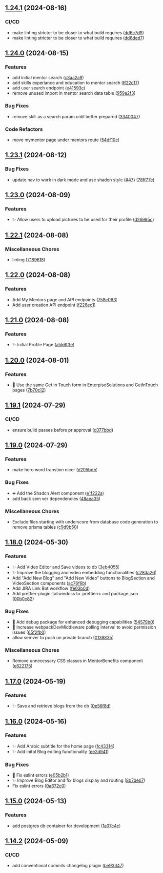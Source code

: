 ## [1.24.1](https://github.com/2024-Swinburne-Capstone-Project/y2m.app/compare/v1.24.0...v1.24.1) (2024-08-16)


### CI/CD

* make linting stricter to be closer to what build requires ([dd6c7d9](https://github.com/2024-Swinburne-Capstone-Project/y2m.app/commit/dd6c7d9a2668bbe1a1b53fc5049c1f867f6ea90e))
* make linting stricter to be closer to what build requires ([dd6ded7](https://github.com/2024-Swinburne-Capstone-Project/y2m.app/commit/dd6ded7c8f2d35dc3cd2367dacfe98e2d7ddc81b))

## [1.24.0](https://github.com/2024-Swinburne-Capstone-Project/y2m.app/compare/v1.23.1...v1.24.0) (2024-08-15)


### Features

* add initial mentor search ([c3aa2a9](https://github.com/2024-Swinburne-Capstone-Project/y2m.app/commit/c3aa2a9e65833bb47f2b1319d6549ef47bc493aa))
* add skills experiance and education to mentor search ([ff22c17](https://github.com/2024-Swinburne-Capstone-Project/y2m.app/commit/ff22c17f7f4486cdd7c78be6929e4636a09823e1))
* add user search endpoint ([e41593c](https://github.com/2024-Swinburne-Capstone-Project/y2m.app/commit/e41593cae478432e22f2f98cce95f36661ef4182))
* remove unused import in mentor search data table ([959a2f3](https://github.com/2024-Swinburne-Capstone-Project/y2m.app/commit/959a2f30091b99f230debeeddf4aee8b164e3890))


### Bug Fixes

* remove skill as a search param until better prepared ([3340047](https://github.com/2024-Swinburne-Capstone-Project/y2m.app/commit/33400471d7f76e49cce130b127eea416da1717db))


### Code Refactors

* move mymentor page under mentors route ([54df10c](https://github.com/2024-Swinburne-Capstone-Project/y2m.app/commit/54df10c4257e3fb97ae99332c5a17f6bfb98ec67))

## [1.23.1](https://github.com/2024-Swinburne-Capstone-Project/y2m.app/compare/v1.23.0...v1.23.1) (2024-08-12)


### Bug Fixes

* update nav to work in dark mode and use shadcn style ([#47](https://github.com/2024-Swinburne-Capstone-Project/y2m.app/issues/47)) ([78ff77c](https://github.com/2024-Swinburne-Capstone-Project/y2m.app/commit/78ff77c57472c2698f38bcacab3f62a1dc237e50))

## [1.23.0](https://github.com/2024-Swinburne-Capstone-Project/y2m.app/compare/v1.22.1...v1.23.0) (2024-08-09)


### Features

* :sparkles: Allow users to upload pictures to be used for their profile ([d26995c](https://github.com/2024-Swinburne-Capstone-Project/y2m.app/commit/d26995c4551a78798047ab8aa8d108b9281986fa))

## [1.22.1](https://github.com/2024-Swinburne-Capstone-Project/y2m.app/compare/v1.22.0...v1.22.1) (2024-08-08)


### Miscellaneous Chores

* linting ([7189618](https://github.com/2024-Swinburne-Capstone-Project/y2m.app/commit/718961834286ebd90321e38e0a62bf26bd69478f))

## [1.22.0](https://github.com/2024-Swinburne-Capstone-Project/y2m.app/compare/v1.21.0...v1.22.0) (2024-08-08)


### Features

* Add My Mentors page and API endpoints ([758e063](https://github.com/2024-Swinburne-Capstone-Project/y2m.app/commit/758e063bdb62a2583932f49cf104f0d577a76016))
* Add user creation API endpoint ([f226ec1](https://github.com/2024-Swinburne-Capstone-Project/y2m.app/commit/f226ec18d7332dacc06548276c4a80c316660145))

## [1.21.0](https://github.com/2024-Swinburne-Capstone-Project/y2m.app/compare/v1.20.0...v1.21.0) (2024-08-08)


### Features

* :sparkles: Initial Profile Page ([a556f3e](https://github.com/2024-Swinburne-Capstone-Project/y2m.app/commit/a556f3ed7729b6ce4f4c00793d3a4de1db4d20dd))

## [1.20.0](https://github.com/2024-Swinburne-Capstone-Project/y2m.app/compare/v1.19.1...v1.20.0) (2024-08-01)


### Features

* :art: Use the same Get in Touch form in EnterpiseSolutions and GetInTouch pages ([7b70c12](https://github.com/2024-Swinburne-Capstone-Project/y2m.app/commit/7b70c12dfa0221912c811eed136f64598b51cca0))

## [1.19.1](https://github.com/2024-Swinburne-Capstone-Project/y2m.app/compare/v1.19.0...v1.19.1) (2024-07-29)


### CI/CD

* ensure build passes before pr approval ([c077bbd](https://github.com/2024-Swinburne-Capstone-Project/y2m.app/commit/c077bbd3ce73391a780b34e32165d12d93067937))

## [1.19.0](https://github.com/2024-Swinburne-Capstone-Project/y2m.app/compare/v1.18.0...v1.19.0) (2024-07-29)


### Features

* make hero word transtion nicer ([d205bdb](https://github.com/2024-Swinburne-Capstone-Project/y2m.app/commit/d205bdb47f409c5f9c598ecb5695851c707275a8))


### Bug Fixes

* :heavy_plus_sign: Add the Shadcn Alert component ([e1f232a](https://github.com/2024-Swinburne-Capstone-Project/y2m.app/commit/e1f232a51445e06b71d9384b167dfa5ed163640f))
* add back sem ver dependencies ([48aea35](https://github.com/2024-Swinburne-Capstone-Project/y2m.app/commit/48aea35efae7ac7d6b92440179210f5c43f66169))


### Miscellaneous Chores

* Exclude files starting with underscore from database code generation to remove prisma tables ([c9d9b50](https://github.com/2024-Swinburne-Capstone-Project/y2m.app/commit/c9d9b50dd3278ef3f1b6b5869764653526b2eb65))

## [1.18.0](https://github.com/2024-Swinburne-Capstone-Project/y2m.app/compare/v1.17.0...v1.18.0) (2024-05-30)


### Features

* :sparkles: Add Video Editor and Save videos to db ([3eb4055](https://github.com/2024-Swinburne-Capstone-Project/y2m.app/commit/3eb4055d0d3aada3a410fa62f68efea41ee09e8a))
* :sparkles: Improve the blogging and video embedding functionalities ([c283a26](https://github.com/2024-Swinburne-Capstone-Project/y2m.app/commit/c283a263289aef33bf76579cf504e7f8de2b1277))
* Add "Add New Blog" and "Add New Video" buttons to BlogSection and VideoSection components ([ac76f6b](https://github.com/2024-Swinburne-Capstone-Project/y2m.app/commit/ac76f6b9f5739c8802ea4c845ec62a707393732a))
* Add JIRA Link Bot workflow ([fe03b0d](https://github.com/2024-Swinburne-Capstone-Project/y2m.app/commit/fe03b0da5718c1ad5e54d9fc03c40e15a71ac336))
* Add prettier-plugin-tailwindcss to .prettierrc and package.json ([00b0c82](https://github.com/2024-Swinburne-Capstone-Project/y2m.app/commit/00b0c8226efae08bd9cb1755924ae2ba0c5b9c7b))


### Bug Fixes

* :bug: Add debug package for enhanced debugging capabilities ([54579b0](https://github.com/2024-Swinburne-Capstone-Project/y2m.app/commit/54579b05a825a8805d4835aa3cb2145b751dc17b))
* :bug: Increase webpackDevMiddleware polling interval to avoid permission issues ([65f2fb0](https://github.com/2024-Swinburne-Capstone-Project/y2m.app/commit/65f2fb034be005a0b6ff0dfa187b4058ab4cead1))
* allow semver to push on private branch ([0138835](https://github.com/2024-Swinburne-Capstone-Project/y2m.app/commit/01388353c7b5979ab2d2b481cb3137f4d14631d8))


### Miscellaneous Chores

* Remove unnecessary CSS classes in MentorBenefits component ([e622175](https://github.com/2024-Swinburne-Capstone-Project/y2m.app/commit/e6221751d8980bfedddb24e0d497dc3f85de7f38))

## [1.17.0](https://github.com/2024-Swinburne-Capstone-Project/y2m.app/compare/v1.16.0...v1.17.0) (2024-05-19)

### Features

- :sparkles: Save and retrieve blogs from the db ([0e56f8d](https://github.com/2024-Swinburne-Capstone-Project/y2m.app/commit/0e56f8d862502f7423ce9abaea0d3d38cccef310))

## [1.16.0](https://github.com/2024-Swinburne-Capstone-Project/y2m.app/compare/v1.15.0...v1.16.0) (2024-05-16)

### Features

- :sparkles: Add Arabic subtitle for the home page ([fc43314](https://github.com/2024-Swinburne-Capstone-Project/y2m.app/commit/fc43314849060e5b6a108adde5701b40d5ad706d))
- :sparkles: Add inital Blog editing functionality ([ee2d941](https://github.com/2024-Swinburne-Capstone-Project/y2m.app/commit/ee2d941807c7799d619fb7dc5eaf769737be7f51))

### Bug Fixes

- :art: Fix eslint errors ([e05b2b1](https://github.com/2024-Swinburne-Capstone-Project/y2m.app/commit/e05b2b1b022cadfcdfaa5e8311cedfa35b62ff76))
- :sparkles: Improve Blog Editor and fix blogs display and routing ([8b7de07](https://github.com/2024-Swinburne-Capstone-Project/y2m.app/commit/8b7de07a182616d6834f62ecf75b064244737f89))
- Fix eslint errors ([0a672c0](https://github.com/2024-Swinburne-Capstone-Project/y2m.app/commit/0a672c0707a5431d673a17eaf2045dc6f9c49637))

## [1.15.0](https://github.com/2024-Swinburne-Capstone-Project/y2m.app/compare/v1.14.2...v1.15.0) (2024-05-13)

### Features

- add postgres db container for development ([1a07c4c](https://github.com/2024-Swinburne-Capstone-Project/y2m.app/commit/1a07c4cb30f1cc427be0bb196ed5858295a55318))

## [1.14.2](https://github.com/2024-Swinburne-Capstone-Project/y2m.app/compare/v1.14.1...v1.14.2) (2024-05-09)

### CI/CD

- add conventional commits changelog plugin ([be93347](https://github.com/2024-Swinburne-Capstone-Project/y2m.app/commit/be9334760521c06ca7976361d8b5153292948298))
